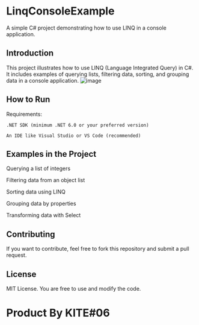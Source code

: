 # LinqConsoleExample
A simple C# project demonstrating how to use LINQ in a console application.

## Introduction
This project illustrates how to use LINQ (Language Integrated Query) in C#. It includes examples of querying lists, filtering data, sorting, and grouping data in a console application.
![image](https://github.com/user-attachments/assets/db16827a-f601-4bda-9494-f069c262cb79)

## How to Run
Requirements:

`.NET SDK (minimum .NET 6.0 or your preferred version)`

`An IDE like Visual Studio or VS Code (recommended)`

## Examples in the Project
Querying a list of integers

Filtering data from an object list

Sorting data using LINQ

Grouping data by properties

Transforming data with Select

## Contributing
If you want to contribute, feel free to fork this repository and submit a pull request.

## License
MIT License. You are free to use and modify the code.

# Product By KITE#06 
